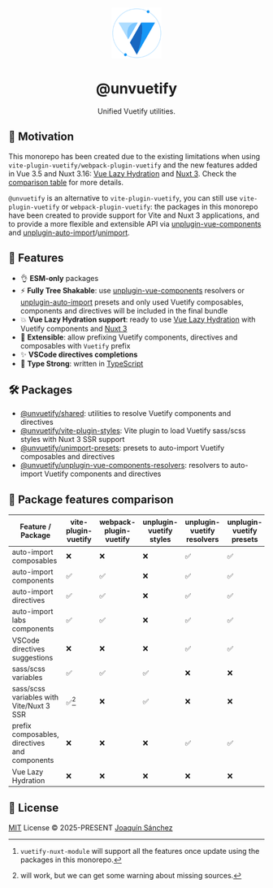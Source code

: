 <br>

<p align="center">
  <picture>
    <source media="(prefers-color-scheme: dark)" srcset="https://github.com/userquin/unvuetify-monorepo/blob/main/vuetify-logo-dark-atom.svg" height="100px" />
    <img height="100px" src="https://github.com/userquin/unvuetify-monorepo/blob/main/vuetify-logo-light-atom.svg">
  </picture>
</p>

<h1 align="center">@unvuetify</h1>

<p align="center">
Unified Vuetify utilities.
</p>

## 🚨 Motivation

This monorepo has been created due to the existing limitations when using `vite-plugin-vuetify/webpack-plugin-vuetify` and the new features added in Vue 3.5 and Nuxt 3.16: [Vue Lazy Hydration](https://blog.vuejs.org/posts/vue-3-5#lazy-hydration) and [Nuxt 3](https://nuxt.com/blog/v3-16#%EF%B8%8F-delayed-hydration-support). Check the [comparison table](#package-features-comparison) for more details.

`@unvuetify` is an alternative to `vite-plugin-vuetify`, you can still use `vite-plugin-vuetify` or `webpack-plugin-vuetify`: the packages in this monorepo have been created to provide support for Vite and Nuxt 3 applications, and to provide a more flexible and extensible API via [unplugin-vue-components](https://github.com/unplugin/unplugin-vue-components) and [unplugin-auto-import](https://github.com/unplugin/unplugin-auto-import)/[unimport](https://github.com/unjs/unimport).

## 🚀 Features

- 👌 **ESM-only** packages
- ⚡ **Fully Tree Shakable**: use [unplugin-vue-components](https://github.com/unplugin/unplugin-vue-components) resolvers or [unplugin-auto-import](https://github.com/unplugin/unplugin-auto-import) presets and only used Vuetify composables, components and directives will be included in the final bundle
- 💥 **Vue Lazy Hydration support**: ready to use [Vue Lazy Hydration](https://blog.vuejs.org/posts/vue-3-5#lazy-hydration) with Vuetify components and [Nuxt 3](https://nuxt.com/blog/v3-16#%EF%B8%8F-delayed-hydration-support)
- 🔌 **Extensible**: allow prefixing Vuetify components, directives and composables with `Vuetify` prefix 
- ✨ **VSCode directives completions**
- 🦾 **Type Strong**: written in [TypeScript](https://www.typescriptlang.org/)

## 🛠️ Packages

- [@unvuetify/shared](./packages/shared): utilities to resolve Vuetify components and directives
- [@unvuetify/vite-plugin-styles](./packages/styles-plugin): Vite plugin to load Vuetify sass/scss styles with Nuxt 3 SSR support
- [@unvuetify/unimport-presets](./packages/unimport-presets): presets to auto-import Vuetify composables and directives
- [@unvuetify/unplugin-vue-components-resolvers](./packages/unplugin-vue-components-resolvers): resolvers to auto-import Vuetify components and directives

## 👀 Package features comparison

Feature / Package | vite-plugin-vuetify | webpack-plugin-vuetify | unplugin-vuetify styles | unplugin-vuetify resolvers | unplugin-vuetify presets | vuetify-nuxt-module[^1] |
----------------|---------------------|------------------------|------------------------|-----------------------|------------------------|-------------------------
auto-import composables | ❌                   | ❌                      | ❌                      | ✅                     | ✅                      | ✅                       
auto-import components | ✅                   | ✅                      | ❌                      | ✅                     | ✅                      | ✅                       
auto-import directives | ✅                   | ✅                      | ❌                      | ✅                     | ✅                      | ✅                       
auto-import labs components | ✅                   | ✅                      | ❌                      | ✅                     | ✅                      | ✅                       
VSCode directives suggestions | ❌                   | ❌                      | ❌                      | ✅                     | ✅                      | ✅                       
sass/scss variables | ✅                   | ✅                      | ✅                      | ❌                     | ❌                      | ✅                       
sass/scss variables with Vite/Nuxt 3 SSR | ✅[^2]               | ❌                      | ✅                      | ❌                     | ❌                      | ✅                       
prefix composables, directives and components | ❌                   | ❌                      | ❌                      | ✅                     | ✅                      | ✅                       
Vue Lazy Hydration | ❌                   | ❌                      | ❌                      | ❌                     | ❌                      | ✅                       

[^1]: `vuetify-nuxt-module` will support all the features once update using the packages in this monorepo.
[^2]: will work, but we can get some warning about missing sources.

## 📄 License

[MIT](./LICENSE) License &copy; 2025-PRESENT [Joaquín Sánchez](https://github.com/userquin)
